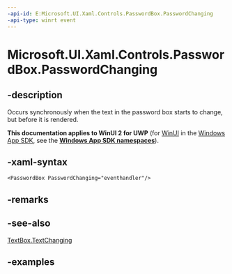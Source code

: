```yaml
---
-api-id: E:Microsoft.UI.Xaml.Controls.PasswordBox.PasswordChanging
-api-type: winrt event
---
```


<!-- Event syntax.
public event TypedEventHandler PasswordChanging<PasswordBox, PasswordBoxPasswordChangingEventArgs>
-->

# Microsoft.UI.Xaml.Controls.PasswordBox.PasswordChanging

## -description

Occurs synchronously when the text in the password box starts to change, but before it is rendered.

**This documentation applies to WinUI 2 for UWP** (for [WinUI](/windows/apps/winui/winui3/) in the [Windows App SDK](/windows/apps/windows-app-sdk/), see the **[Windows App SDK namespaces](/windows/windows-app-sdk/api/winrt/)**).

## -xaml-syntax

```xaml
<PasswordBox PasswordChanging="eventhandler"/>
```

## -remarks

## -see-also

[TextBox.TextChanging](textbox_textchanging.md)

## -examples

